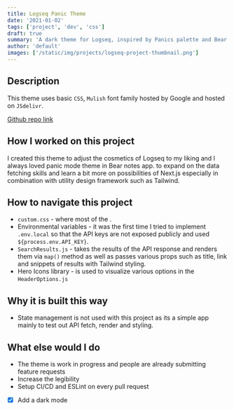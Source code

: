 ```yaml
---
title: Logseq Panic Theme
date: '2021-01-02'
tags: ['project', 'dev', 'css']
draft: true
summary: 'A dark theme for Logseq, inspired by Panics palette and Bear notes panic mode theme.'
author: 'default'
images: ['/static/img/projects/logseq-project-thumbnail.png']
---
```


## Description

This theme uses basic `CSS`, `Mulish` font family hosted by Google and hosted on `JSdelivr`.

[Github repo link](https://github.com/kirso/logseq-panic-theme)

## How I worked on this project

I created this theme to adjust the cosmetics of Logseq to my liking and I always loved panic mode theme in Bear notes app. to expand on the data fetching skills and learn a bit more on possibilities of Next.js especially in combination with utility design framework such as Tailwind.

## How to navigate this project

- `custom.css` - where most of the .
- Environmental variables - it was the first time I tried to implement `.env.local` so that the API keys are not exposed publicly and used `${process.env.API_KEY}`.
- `SearchResults.js` - takes the results of the API response and renders them via `map()` method as well as passes various props such as title, link and snippets of results with Tailwind styling.
- Hero Icons library - is used to visualize various options in the `HeaderOptions.js`

## Why it is built this way

- State management is not used with this project as its a simple app mainly to test out API fetch, render and styling.

## What else would I do

- The theme is work in progress and people are already submitting feature requests
- Increase the legibility
- Setup CI/CD and ESLint on every pull request
- [x] Add a dark mode
